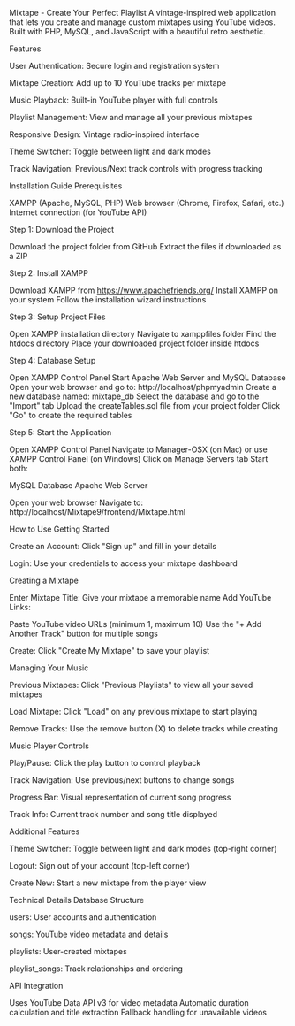  Mixtape - Create Your Perfect Playlist
A vintage-inspired web application that lets you create and manage custom mixtapes using YouTube videos. Built with PHP, MySQL, and JavaScript with a beautiful retro aesthetic.


 Features

User Authentication: Secure login and registration system

Mixtape Creation: Add up to 10 YouTube tracks per mixtape

Music Playback: Built-in YouTube player with full controls

Playlist Management: View and manage all your previous mixtapes

Responsive Design: Vintage radio-inspired interface

Theme Switcher: Toggle between light and dark modes

Track Navigation: Previous/Next track controls with progress tracking


 Installation Guide
Prerequisites

XAMPP (Apache, MySQL, PHP)
Web browser (Chrome, Firefox, Safari, etc.)
Internet connection (for YouTube API)


Step 1: Download the Project

Download the project folder from GitHub
Extract the files if downloaded as a ZIP


Step 2: Install XAMPP

Download XAMPP from https://www.apachefriends.org/
Install XAMPP on your system
Follow the installation wizard instructions


Step 3: Setup Project Files

Open XAMPP installation directory
Navigate to xamppfiles folder
Find the htdocs directory
Place your downloaded project folder inside htdocs


Step 4: Database Setup

Open XAMPP Control Panel
Start Apache Web Server and MySQL Database
Open your web browser and go to: http://localhost/phpmyadmin
Create a new database named: mixtape_db
Select the database and go to the "Import" tab
Upload the createTables.sql file from your project folder
Click "Go" to create the required tables



Step 5: Start the Application

Open XAMPP Control Panel
Navigate to Manager-OSX (on Mac) or use XAMPP Control Panel (on Windows)
Click on Manage Servers tab
Start both:

MySQL Database
Apache Web Server


Open your web browser
Navigate to: http://localhost/Mixtape9/frontend/Mixtape.html




 How to Use
Getting Started

Create an Account: Click "Sign up" and fill in your details

Login: Use your credentials to access your mixtape dashboard

Creating a Mixtape

Enter Mixtape Title: Give your mixtape a memorable name
Add YouTube Links:

Paste YouTube video URLs (minimum 1, maximum 10)
Use the "+ Add Another Track" button for multiple songs


Create: Click "Create My Mixtape" to save your playlist

Managing Your Music

Previous Mixtapes: Click "Previous Playlists" to view all your saved mixtapes

Load Mixtape: Click "Load" on any previous mixtape to start playing

Remove Tracks: Use the remove button (X) to delete tracks while creating

Music Player Controls

Play/Pause: Click the play button to control playback

Track Navigation: Use previous/next buttons to change songs

Progress Bar: Visual representation of current song progress

Track Info: Current track number and song title displayed

Additional Features

Theme Switcher: Toggle between light and dark modes (top-right corner)

Logout: Sign out of your account (top-left corner)

Create New: Start a new mixtape from the player view

 Technical Details
Database Structure

users: User accounts and authentication

songs: YouTube video metadata and details

playlists: User-created mixtapes

playlist_songs: Track relationships and ordering


API Integration

Uses YouTube Data API v3 for video metadata
Automatic duration calculation and title extraction
Fallback handling for unavailable videos

